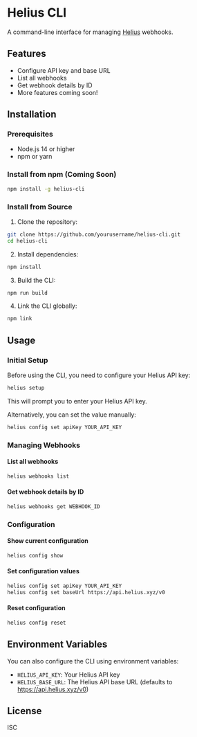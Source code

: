 # Helius CLI

A command-line interface for managing [Helius](https://helius.xyz) webhooks.

## Features

- Configure API key and base URL
- List all webhooks
- Get webhook details by ID
- More features coming soon!

## Installation

### Prerequisites

- Node.js 14 or higher
- npm or yarn

### Install from npm (Coming Soon)

```bash
npm install -g helius-cli
```

### Install from Source

1. Clone the repository:

```bash
git clone https://github.com/yourusername/helius-cli.git
cd helius-cli
```

2. Install dependencies:

```bash
npm install
```

3. Build the CLI:

```bash
npm run build
```

4. Link the CLI globally:

```bash
npm link
```

## Usage

### Initial Setup

Before using the CLI, you need to configure your Helius API key:

```bash
helius setup
```

This will prompt you to enter your Helius API key.

Alternatively, you can set the value manually:

```bash
helius config set apiKey YOUR_API_KEY
```

### Managing Webhooks

#### List all webhooks

```bash
helius webhooks list
```

#### Get webhook details by ID

```bash
helius webhooks get WEBHOOK_ID
```

### Configuration

#### Show current configuration

```bash
helius config show
```

#### Set configuration values

```bash
helius config set apiKey YOUR_API_KEY
helius config set baseUrl https://api.helius.xyz/v0
```

#### Reset configuration

```bash
helius config reset
```

## Environment Variables

You can also configure the CLI using environment variables:

- `HELIUS_API_KEY`: Your Helius API key
- `HELIUS_BASE_URL`: The Helius API base URL (defaults to https://api.helius.xyz/v0)

## License

ISC 